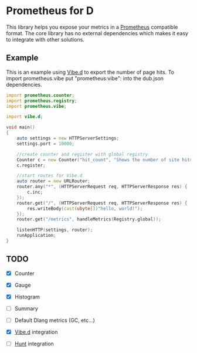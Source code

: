 Prometheus for D
================

This library helps you expose your metrics in a [Prometheus][prometheus] compatible format.  The core library has no external dependencies which makes it easy to integrate with other solutions.

Example
-------

This is an example using [Vibe.d][vibe] to export the number of page hits.
To import prometheus.vibe put "prometheus:vibe": into the dub.json dependencies.

```d
import prometheus.counter;
import prometheus.registry;
import prometheus.vibe;

import vibe.d;

void main()
{
    auto settings = new HTTPServerSettings;
    settings.port = 10000;

    //create counter and register with global registry
    Counter c = new Counter("hit_count", "Shows the number of site hits", null);
    c.register;

    //start routes for Vibe.d
    auto router = new URLRouter;
    router.any("*", (HTTPServerRequest req, HTTPServerResponse res) {
        c.inc;
    });
    router.get("/", (HTTPServerRequest req, HTTPServerResponse res) {
        res.writeBody(cast(ubyte[])"hello, world!");
    });
    router.get("/metrics", handleMetrics(Registry.global));

    listenHTTP(settings, router);
    runApplication;
}
```

TODO
---------

- [x] Counter
- [x] Gauge
- [x] Histogram
- [ ] Summary
- [ ] Default Dlang metrics (GC, etc...)
- [x] [Vibe.d][vibe] integration
- [ ] [Hunt][hunt] integration


[prometheus]: https://prometheus.io/
[vibe]: https://github.com/vibe-d/vibe.d
[hunt]: https://github.com/huntlabs/hunt
